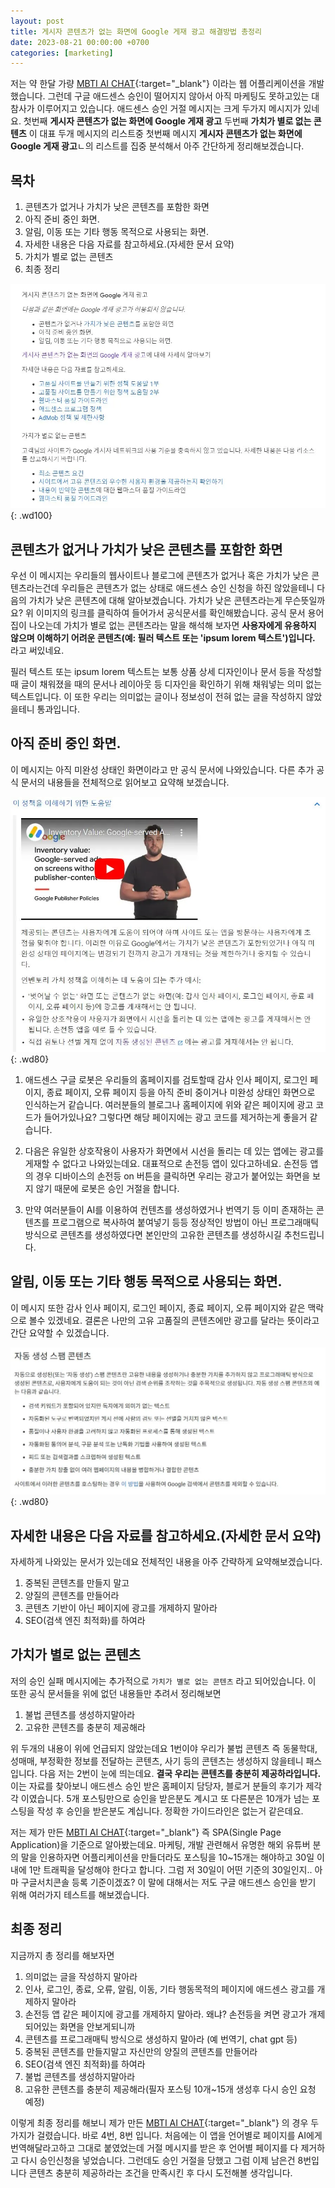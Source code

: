 ```yaml
---
layout: post
title: 게시자 콘텐츠가 없는 화면에 Google 게재 광고 해결방법 총정리
date: 2023-08-21 00:00:00 +0700 
categories: [marketing]
---
```

저는 약 한달 가량 [MBTI AI CHAT](https://mbtichat.info/){:target="_blank"} 이라는 웹 어플리케이션을 개발했습니다. 그런데 구글 애드센스 승인이 떨어지지 않아서 아직 마케팅도 못하고있는 대참사가 이루어지고 있습니다. 애드센스 승인 거절 메시지는 크게 두가지 메시지가 있네요. 첫번째 **게시자 콘텐츠가 없는 화면에 Google 게재 광고** 두번째 **가치가 별로 없는 콘텐츠** 이 대표 두개 메시지의 리스트중 첫번째 메시지 **게시자 콘텐츠가 없는 화면에 Google 게재 광고**ㄴ의 리스트를 집중 분석해서 아주 간단하게 정리해보겠습니다.

<div>
<ins class="adsbygoogle"
     style="display:block"
     data-ad-client="ca-pub-8955182453510440"
     data-ad-slot="3812652964"
     data-ad-format="auto"
     data-full-width-responsive="true"></ins>
</div>
<script>
     (adsbygoogle = window.adsbygoogle || []).push({});
</script>

## 목차
1. 콘텐츠가 없거나 가치가 낮은 콘텐츠를 포함한 화면
2. 아직 준비 중인 화면.
3. 알림, 이동 또는 기타 행동 목적으로 사용되는 화면.
4. 자세한 내용은 다음 자료를 참고하세요.(자세한 문서 요약)
5. 가치가 별로 없는 콘텐츠
6. 최종 정리

![게시자 콘텐츠가 없는 화면에 Google 게재 광고](https://raw.githubusercontent.com/moony01/moony01.github.io/master/static/img/_posts/google-adsense-fail/google-adsense-fail-1.webp){: .wd100}

## 콘텐츠가 없거나 가치가 낮은 콘텐츠를 포함한 화면
우선 이 메시지는 우리들의 웹사이트나 블로그에 콘텐츠가 없거나 혹은 가치가 낮은 콘텐츠라는건데 우리들은 콘텐츠가 없는 상태로 애드센스 승인 신청을 하진 않았을테니 다음의 가치가 낮은 콘텐츠에 대해 알아보겠습니다. 가치가 낮은 콘텐츠라는게 무슨뜻일까요? 위 이미지의 링크를 클릭하여 들어가서 공식문서를 확인해봤습니다. 공식 문서 용어집이 나오는데 가치가 별로 없는 콘텐츠라는 말을 해석해 보자면 **사용자에게 유용하지 않으며 이해하기 어려운 콘텐츠(예: 필러 텍스트 또는 'ipsum lorem 텍스트')입니다.** 라고 써있네요. 

필러 텍스트 또는 ipsum lorem 텍스트는 보통 상품 상세 디자인이나 문서 등을 작성할때 글이 채워졌을 때의 문서나 레이아웃 등 디자인을 확인하기 위해 채워넣는 의미 없는 텍스트입니다. 이 또한 우리는 의미없는 글이나 정보성이 전혀 없는 글을 작성하지 않았을테니 통과입니다. 

## 아직 준비 중인 화면.
이 메시지는 아직 미완성 상태인 화면이라고 만 공식 문서에 나와있습니다. 다른 추가 공식 문서의 내용들을 전체적으로 읽어보고 요약해 보겠습니다.

![게시자 콘텐츠가 없는 화면에 Google 게재 광고](https://raw.githubusercontent.com/moony01/moony01.github.io/master/static/img/_posts/google-adsense-fail/google-adsense-fail-3.webp){: .wd80}

1. 애드센스 구글 로봇은 우리들의 홈페이지를 검토할때 감사 인사 페이지, 로그인 페이지, 종료 페이지, 오류 페이지 등을 아직 준비 중이거나 미완성 상태인 화면으로 인식하는거 같습니다. 여러분들의 블로그나 홈페이지에 위와 같은 페이지에 광고 코드가 들어가있나요? 그렇다면 해당 페이지에는 광고 코드를 제거하는게 좋을거 같습니다.

2. 다음은 유일한 상호작용이 사용자가 화면에서 시선을 돌리는 데 있는 앱에는 광고를 게재할 수 없다고 나와있는데요. 대표적으로 손전등 앱이 있다고하네요. 손전등 앱의 경우 디바이스의 손전등 on 버튼을 클릭하면 우리는 광고가 붙어있는 화면을 보지 않기 때문에 로봇은 승인 거절을 합니다.

3. 만약 여러분들이 AI를 이용하여 컨텐츠를 생성하였거나 번역기 등 이미 존재하는 콘텐츠를 프로그램으로 복사하여 붙여넣기 등등 정상적인 방법이 아닌 프로그래매틱 방식으로 콘텐츠를 생성하였다면 본인만의 고유한 콘텐츠를 생성하시길 추천드립니다.

## 알림, 이동 또는 기타 행동 목적으로 사용되는 화면.
이 메시지 또한 감사 인사 페이지, 로그인 페이지, 종료 페이지, 오류 페이지와 같은 맥락으로 볼수 있겠네요. 결론은 나만의 고유 고품질의 콘텐츠에만 광고를 달라는 뜻이라고 간단 요약할 수 있겠습니다.

![게시자 콘텐츠가 없는 화면에 Google 게재 광고](https://raw.githubusercontent.com/moony01/moony01.github.io/master/static/img/_posts/google-adsense-fail/google-adsense-fail-2.webp){: .wd80}

## 자세한 내용은 다음 자료를 참고하세요.(자세한 문서 요약)
자세하게 나와있는 문서가 있는데요 전체적인 내용을 아주 간략하게 요약해보겠습니다. 
1. 중복된 콘텐츠를 만들지 말고 
2. 양질의 콘텐츠를 만들어라 
3. 콘텐츠 기반이 아닌 페이지에 광고를 개제하지 말아라
4. SEO(검색 엔진 최적화)를 하여라

<div>
<ins class="adsbygoogle"
     style="display:block"
     data-ad-client="ca-pub-8955182453510440"
     data-ad-slot="3812652964"
     data-ad-format="auto"
     data-full-width-responsive="true"></ins>
</div>
<script>
     (adsbygoogle = window.adsbygoogle || []).push({});
</script>

## 가치가 별로 없는 콘텐츠
저의 승인 실패 메시지에는 추가적으로 `가치가 별로 없는 콘텐츠` 라고 되어있습니다. 이 또한 공식 문서들을 위에 없던 내용들만 추려서 정리해보면 
1. 불법 콘텐츠를 생성하지말아라
2. 고유한 콘텐츠를 충분히 제공해라

위 두개의 내용이 위에 언급되지 않았는데요 1번이야 우리가 불법 콘텐츠 즉 동물학대, 성매매, 부정확한 정보를 전달하는 콘텐츠, 사기 등의 콘텐츠는 생성하지 않을테니 패스 입니다. 다음 저는 2번이 눈에 띄는데요. **결국 우리는 콘텐츠를 충분히 제공하라입니다.** 이는 자료를 찾아보니 애드센스 승인 받은 홈페이지 담당자, 블로거 분들의 후기가 제각각 이였습니다. 5개 포스팅만으로 승인을 받은분도 계시고 또 다른분은 10개가 넘는 포스팅을 작성 후 승인을 받은분도 계십니다. 정확한 가이드라인은 없는거 같은데요.

저는 제가 만든 [MBTI AI CHAT](https://mbtichat.info/){:target="_blank"} 즉 SPA(Single Page Application)을 기준으로 알아봤는데요. 마케팅, 개발 관련해서 유명한 해외 유튜버 분의 말을 인용하자면 어플리케이션을 만들더라도 포스팅을 10~15개는 해야하고 30일 이내에 1만 트래픽을 달성해야 한다고 합니다. 그럼 저 30일이 어떤 기준의 30일인지.. 아마 구글서치콘솔 등록 기준이겠죠? 이 말에 대해서는 저도 구글 애드센스 승인을 받기 위해 여러가지 테스트를 해보겠습니다.

## 최종 정리
지금까지 총 정리를 해보자면
1. 의미없는 글을 작성하지 말아라
2. 인사, 로그인, 종료, 오류, 알림, 이동, 기타 행동목적의 페이지에 애드센스 광고를 개제하지 말아라
3. 손전등 앱 같은 페이지에 광고를 개제하지 말아라. 왜냐? 손전등을 켜면 광고가 개제되어있는 화면을 안보게되니까
4. 콘텐츠를 프로그래매틱 방식으로 생성하지 말아라 (예 번역기, chat gpt 등)
5. 중복된 콘텐츠를 만들지말고 자신만의 양질의 콘텐츠를 만들어라
6. SEO(검색 엔진 최적화)를 하여라
7. 불법 콘텐츠를 생성하지말아라
8. 고유한 콘텐츠를 충분히 제공해라(필자 포스팅 10개~15개 생성후 다시 승인 요청 예정)

이렇게 최종 정리를 해보니 제가 만든 [MBTI AI CHAT](https://mbtichat.info/){:target="_blank"} 의 경우 두가지가 걸렸습니다. 바로 4번, 8번 입니다. 처음에는 이 앱을 언어별로 페이지를 AI에게 번역해달라고하고 그대로 붙였었는데 거절 메시지를 받은 후 언어별 페이지를 다 제거하고 다시 승인신청을 넣었습니다. 그런데도 승인 거절을 당했고 그럼 이제 남은건 8번입니다 콘텐츠 충분히 제공하라는 조건을 만족시킨 후 다시 도전해볼 생각입니다.